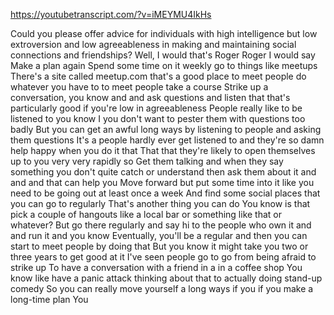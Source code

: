 https://youtubetranscript.com/?v=iMEYMU4IkHs

 Could you please offer advice for individuals with high intelligence but low extroversion and low agreeableness in making and maintaining social connections and friendships? Well, I would that's Roger Roger I would say Make a plan again Spend some time on it weekly go to things like meetups There's a site called meetup.com that's a good place to meet people do whatever you have to to meet people take a course Strike up a conversation, you know and and ask questions and listen that that's particularly good if you're low in agreeableness People really like to be listened to you know I you don't want to pester them with questions too badly But you can get an awful long ways by listening to people and asking them questions It's a people hardly ever get listened to and they're so damn help happy when you do it that That that they're likely to open themselves up to you very very rapidly so Get them talking and when they say something you don't quite catch or understand then ask them about it and and and that can help you Move forward but put some time into it like you need to be going out at least once a week And find some social places that you can go to regularly That's another thing you can do You know is that pick a couple of hangouts like a local bar or something like that or whatever? But go there regularly and say hi to the people who own it and and run it and you know Eventually, you'll be a regular and then you can start to meet people by doing that But you know it might take you two or three years to get good at it I've seen people go to go from being afraid to strike up To have a conversation with a friend in a in a coffee shop You know like have a panic attack thinking about that to actually doing stand-up comedy So you can really move yourself a long ways if you if you make a long-time plan You